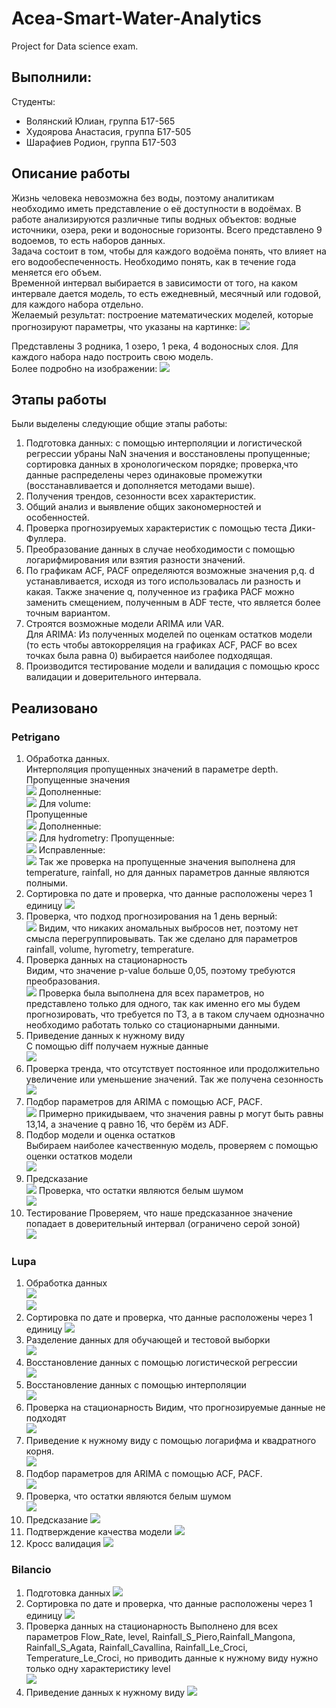 # Acea-Smart-Water-Analytics
Project for Data science exam.

## Выполнили:
Студенты:
- Волянский Юлиан, группа Б17-565
- Худоярова Анастасия, группа Б17-505
- Шарафиев Родион, группа Б17-503

## Описание работы
Жизнь человека невозможна без воды, поэтому аналитикам необходимо иметь представление о её доступности в водоёмах. В работе анализируются различные типы водных объектов: водные источники, озера, реки и водоносные горизонты.
Всего представлено 9 водоемов, то есть наборов данных. <br/>
Задача состоит в том, чтобы для каждого водоёма понять, что влияет на его водообеспеченность. Необходимо понять, как в течение года меняется его объем.<br/>
Временной интервал выбирается в зависимости от того, на каком интервале дается модель, то есть ежедневный, месячный или годовой, для каждого набора отдельно.<br/>
Желаемый результат: построение математических моделей, которые прогнозируют параметры, что указаны на картинке:
![](img/index.png)

Представлены 3 родника, 1 озеро, 1 река, 4 водоносных слоя. Для каждого набора надо построить свою модель. <br/>
Более подробно на изображении:
![](img/index1.png)

## Этапы работы
Были выделены следующие общие этапы работы:
1. Подготовка данных: с помощью интерполяции и логистической регрессии убраны NaN значения и восстановлены пропущенные; сортировка данных в хронологическом порядке; проверка,что данные распределены через одинаковые промежутки (восстанавливается и дополняется методами выше).
2. Получения трендов, сезонности всех характеристик.
3. Общий анализ и выявление общих закономерностей и особенностей.
4. Проверка прогнозируемых характеристик с помощью теста Дики-Фуллера.
5. Преобразование данных в случае необходимости с помощью логарифмирования или взятия разности значений.
6. По графикам ACF, PACF определяются возможные значения p,q. d устанавливается, исходя из того использовалась ли разность и какая. Также значение q, полученное из графика PACF можно заменить смещением, полученным в ADF тесте, что является более точным вариантом. 
7. Строятся возможные модели ARIMA или VAR. <br/>
Для ARIMA: Из полученных моделей по оценкам остатков модели (то есть чтобы автокорреляция на графиках ACF, PACF во всех точках была равна 0) выбирается наиболее подходящая.
8. Производится тестирование модели и валидация с помощью кросс валидации и доверительного интервала.

## Реализовано
### Petrigano
1. Обработка данных. <br/>
Интерполяция пропущенных значений в параметре depth. <br/>
Пропущенные значения<br/>
![](img/depth_mis.png)
Дополненные:<br/>
![](img/depth_fixed.png)
Для volume:<br/>
Пропущенные<br/>
![](img/volume_mis.png)
Дополненные:<br/>
![](img/volume_fixed.png)
Для hydrometry:
Пропущенные:<br/>
![](img/hydrometry_mis.png)
Исправленные:<br/>
![](img/hydrometry_fix.png)
Так же проверка на пропущенные значения выполнена для temperature, rainfall, но для данных параметров данные являются полными.
1. Сортировка по дате и проверка, что данные расположены через 1 единицу
![](img/depth_int.png)
2. Проверка, что подход прогнозирования на 1 день верный:<br/>
![](img/resample.png)
Видим, что никаких аномальных выбросов нет, поэтому нет смысла перегруппировывать. Так же сделано для параметров rainfall, volume, hyrometry, temperature.
3. Проверка данных на стационарность<br/>
Видим, что значение p-value больше 0,05, поэтому требуются преобразования.<br/>
![](img/depth_adf_bad.png)
Проверка была выполнена для всех параметров, но представлено только для одного, так как именно его мы будем прогнозировать, что требуется по ТЗ, а в таком случаем однозначно необходимо работать только со стационарными данными.
4. Приведение данных к нужному виду<br/>
С помощью diff получаем нужные данные<br/>
![](img/depth_adf.png)
5. Проверка тренда, что отсутствует постоянное или продолжительно увеличение или уменьшение значений. Так же получена сезонность
![](img/depth_trend.png)<br/>
6. Подбор параметров для ARIMA с помощью ACF, PACF.<br/>
![](img/depth_acf_pcf.png)
Примерно прикидываем, что значения равны p могут быть равны 13,14, а значение q равно 16, что берём из ADF. 
7. Подбор модели и оценка остатков  <br/>
Выбираем наиболее качественную модель, проверяем с помощью оценки остатков модели <br/>
![](img/depth_residuals.png)
8. Предсказание <br/>
![](img/depth_predict.png)
Проверка, что остатки являются белым шумом<br/>
![](img/depth_check.png)
9. Тестирование 
Проверяем, что наше предсказанное значение попадает в доверительный интервал (ограничено серой зоной)<br/>
![](img/depth_test.png)

### Lupa
1. Обработка данных<br/>
![](img/flow_mis.png)<br/>
![](img/mis.png)
1. Сортировка по дате и проверка, что данные расположены через 1 единицу
![](img/l_check.png)
2. Разделение данных для обучающей и тестовой выборки<br/>
![](img/separate.png)
3. Восстановление данных с помощью логистической регрессии<br/>
![](img/flow_pred.png)
4. Восстановление данных с помощью интерполяции<br/>
![](img/flow_pred_interp.png)
5. Проверка на стационарность
Видим, что прогнозируемые данные не подходят<br/>
![](img/flow_prep.png)
6. Приведение к нужному виду с помощью логарифма и квадратного корня.<br/>
![](img/flow_fix.png)
7. Подбор параметров для ARIMA с помощью ACF, PACF.<br/>
![](img/flow_acf_pcf.png)
8. Проверка, что остатки являются белым шумом<br/>
![](img/flow_est.png)
9. Предсказание
![](img/flow_predict.png)
10. Подтверждение качества модели
![](img/flow_proof.png)
11. Кросс валидация
![](img/flow_cross_valid.png)

### Bilancio
1. Подготовка данных
![](img/balancia_prep.png)
1. Сортировка по дате и проверка, что данные расположены через 1 единицу
![](img/balancio_int.png)
2. Проверка данных на стационарность
Выполнено для всех параметров Flow_Rate, level, Rainfall_S_Piero,Rainfall_Mangona, Rainfall_S_Agata, Rainfall_Cavallina, Rainfall_Le_Croci, Temperature_Le_Croci,  но приводить данные к нужному виду нужно только одну характеристику level<br/>
![](img/level_adf.png)
3. Приведение данных к нужному виду
![](img/level_diff.png)
